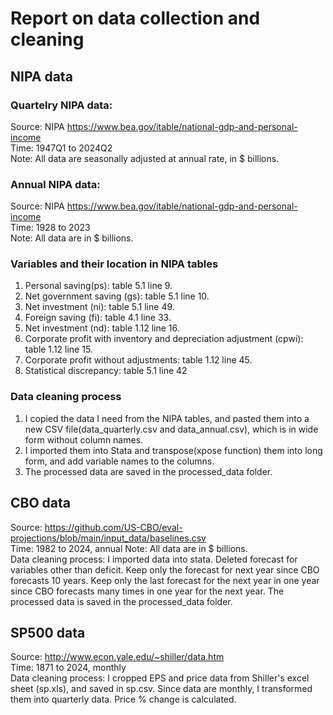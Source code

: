 # Report on data collection and cleaning

## NIPA data
### Quartelry NIPA data:  
Source: NIPA https://www.bea.gov/itable/national-gdp-and-personal-income  
Time: 1947Q1 to 2024Q2  
Note: All data are seasonally adjusted at annual rate, in $ billions.  

### Annual NIPA data:
Source: NIPA https://www.bea.gov/itable/national-gdp-and-personal-income  
Time: 1928 to 2023  
Note: All data are in $ billions.  

### Variables and their location in NIPA tables
1. Personal saving(ps): table 5.1 line 9.  
2. Net government saving (gs): table 5.1 line 10.   
3. Net investment (ni): table 5.1 line 49.  
4. Foreign saving (fi): table 4.1 line 33.  
5. Net investment (nd): table 1.12 line 16.  
6. Corporate profit with inventory and depreciation adjustment (cpwi): table 1.12 line 15.  
7. Corporate profit without adjustments: table 1.12 line 45.  
8. Statistical discrepancy: table 5.1 line 42  

### Data cleaning process
1. I copied the data I need from the NIPA tables, and pasted them into a new CSV file(data_quarterly.csv and data_annual.csv), which is in wide form without column names.
2. I imported them into Stata and transpose(xpose function) them into long form, and add variable names to the columns. 
3. The processed data are saved in the processed_data folder. 

## CBO data
Source: https://github.com/US-CBO/eval-projections/blob/main/input_data/baselines.csv  
Time: 1982 to 2024, annual
Note: All data are in $ billions.  
Data cleaning process: I imported data into stata. Deleted forecast for variables other than deficit. Keep only the forecast for next year since CBO forecasts 10 years. Keep only the last forecast for the next year in one year since CBO forecasts many times in one year for the next year. The processed data is saved in the processed_data folder. 

## SP500 data
Source: http://www.econ.yale.edu/~shiller/data.htm  
Time: 1871 to 2024, monthly  
Data cleaning process: I cropped EPS and price data from Shiller's excel sheet (sp.xls), and saved in sp.csv. Since data are monthly, I transformed them into quarterly data. Price % change is calculated. 